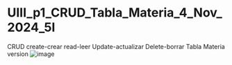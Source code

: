 # UIII_p1_CRUD_Tabla_Materia_4_Nov_2024_5I
CRUD create-crear read-leer Update-actualizar Delete-borrar    Tabla Materia
version
![image](https://github.com/user-attachments/assets/6846c146-8e2d-4d74-baf6-3646dde6ab1e)
